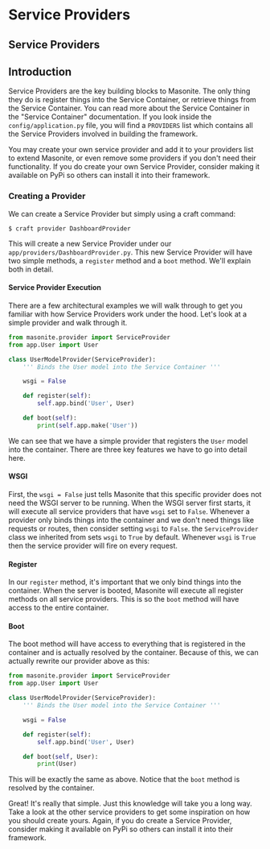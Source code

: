 # Service Providers

## Service Providers

## Introduction

Service Providers are the key building blocks to Masonite. The only thing they do is register things into the Service Container, or retrieve things from the Service Container. You can read more about the Service Container in the "Service Container" documentation. If you look inside the `config/application.py` file, you will find a `PROVIDERS` list which contains all the Service Providers involved in building the framework.

You may create your own service provider and add it to your providers list to extend Masonite, or even remove some providers if you don't need their functionality. If you do create your own Service Provider, consider making it available on PyPi so others can install it into their framework.

### Creating a Provider

We can create a Service Provider but simply using a craft command:

```text
$ craft provider DashboardProvider
```

This will create a new Service Provider under our `app/providers/DashboardProvider.py`. This new Service Provider will have two simple methods, a `register` method and a `boot` method. We'll explain both in detail.

#### Service Provider Execution

There are a few architectural examples we will walk through to get you familiar with how Service Providers work under the hood. Let's look at a simple provider and walk through it.

```python
from masonite.provider import ServiceProvider
from app.User import User

class UserModelProvider(ServiceProvider):
    ''' Binds the User model into the Service Container '''

    wsgi = False 

    def register(self):
        self.app.bind('User', User)

    def boot(self):
        print(self.app.make('User'))
```

We can see that we have a simple provider that registers the `User` model into the container. There are three key features we have to go into detail here.

#### WSGI

First, the `wsgi = False` just tells Masonite that this specific provider does not need the WSGI server to be running. When the WSGI server first starts, it will execute all service providers that have `wsgi` set to `False`. Whenever a provider only binds things into the container and we don't need things like requests or routes, then consider setting `wsgi` to `False`. the `ServiceProvider` class we inherited from sets `wsgi` to `True` by default. Whenever `wsgi` is `True` then the service provider will fire on every request.

#### Register

In our `register` method, it's important that we only bind things into the container. When the server is booted, Masonite will execute all register methods on all service providers. This is so the `boot` method will have access to the entire container.

#### Boot

The boot method will have access to everything that is registered in the container and is actually resolved by the container. Because of this, we can actually rewrite our provider above as this:

```python
from masonite.provider import ServiceProvider
from app.User import User

class UserModelProvider(ServiceProvider):
    ''' Binds the User model into the Service Container '''

    wsgi = False 

    def register(self):
        self.app.bind('User', User)

    def boot(self, User):
        print(User)
```

This will be exactly the same as above. Notice that the `boot` method is resolved by the container.

Great! It's really that simple. Just this knowledge will take you a long way. Take a look at the other service providers to get some inspiration on how you should create yours. Again, if you do create a Service Provider, consider making it available on PyPi so others can install it into their framework.

